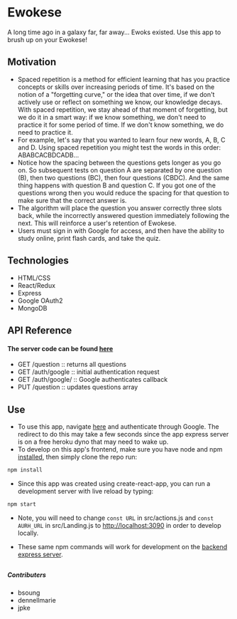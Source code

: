 # Ewokese

A long time ago in a galaxy far, far away... Ewoks existed. Use this app to brush up on your Ewokese!



## Motivation

* Spaced repetition is a method for efficient learning that has you practice concepts or skills over increasing periods of time. It's based on the notion of a "forgetting curve," or the idea that over time, if we don't actively use or reflect on something we know, our knowledge decays. With spaced repetition, we stay ahead of that moment of forgetting, but we do it in a smart way: if we know something, we don't need to practice it for some period of time. If we don't know something, we do need to practice it.
* For example, let's say that you wanted to learn four new words, A, B, C and D. Using spaced repetition you might test the words in this order: ABABCACBDCADB...
* Notice how the spacing between the questions gets longer as you go on. So subsequent tests on question A are separated by one question (B), then two questions (BC), then four questions (CBDC). And the same thing happens with question B and question C. If you got one of the questions wrong then you would reduce the spacing for that question to make sure that the correct answer is.
* The algorithm will place the question you answer correctly three slots back, while the incorrectly answered question immediately following the next. This will reinforce a user's retention of Ewokese.
* Users must sign in with Google for access, and then have the ability to study online, print flash cards, and take the quiz.




## Technologies

* HTML/CSS
* React/Redux
* Express
* Google OAuth2
* MongoDB



## API Reference
#### The server code can be found [here](https://github.com/jpke/spaced-rep-express)

* GET /question      :: returns all questions
* GET /auth/google   :: initial authentication request
* GET /auth/google/  :: Google authenticates
  callback    
* PUT /question      :: updates questions array  




## Use

* To use this app, navigate [here](https://jpke.github.io/spaced-rep-deploy/#/) and authenticate through Google. The redirect to do this may take a few seconds since the app express server is on a free heroku dyno that may need to wake up.
* To develop on this app's frontend, make sure you have node and npm [installed](https://docs.npmjs.com/getting-started/installing-node), then simply clone the repo run:

 ```sh
 npm install
 ```

 * Since this app was created using create-react-app, you can run a development server with live reload by typing:

 ```sh
 npm start
 ```

 * Note, you will need to change ```const URL``` in src/actions.js and ```const AURH_URL``` in src/Landing.js to [http://localhost:3090](http://localhost:3090) in order to develop locally.

* These same npm commands will work for development on the [backend express server](https://github.com/jpke/spaced-rep-express).


##
##### Contributers
* bsoung
* dennellmarie
* jpke
